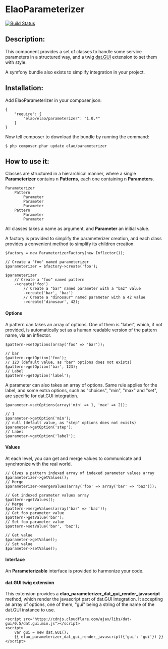 ElaoParameterizer
=================

[![Build Status](http://api.travis-ci.org/Elao/ElaoParameterizer.png)](http://travis-ci.org/Elao/ElaoParameterizer)

Description:
------------

This component provides a set of classes to handle some service parameters in a structured way, and a twig [dat.GUI](http://workshop.chromeexperiments.com/examples/gui/#1--Basic-Usage) extension to set them with style.

A symfony bundle also exists to simplify integration in your project.

Installation:
-------------

Add ElaoParameterizer in your composer.json:

```
{
    "require": {
        "elao/elao/parameterizer": "1.0.*"
    }
}
```

Now tell composer to download the bundle by running the command:

```
$ php composer.phar update elao/parameterizer
```

How to use it:
--------------

Classes are structured in a hierarchical manner, where a single **Parameterizer** contains n **Patterns**, each one containing n **Parameters**.

	Parameterizer
		Pattern
			Parameter
			Parameter
			Parameter
		Pattern
			Parameter
			Parameter

All classes takes a name as argument, and **Parameter** an initial value.

A factory is provided to simplify the parameterizer creation, and each class provides a convenient method to simplify its children creation.

```
$factory = new ParameterizerFactory(new Inflector());

// Create a "foo" named parameterizer
$parameterizer = $factory->create('foo');

$parameterizer
	// Create a "foo" named pattern
	->create('foo')
		// Create a "bar" named parameter with a "baz" value
 		->create('bar', 'baz')
		// Create a "dinosaur" named parameter with a 42 value
 		->create('dinosaur', 42);
```

#### Options

A pattern can takes an array of options.
One of them is "label", which, if not provided, is automatically set as a human readable version of the pattern name, via an inflector.

```
$pattern->setOptions(array('foo' => 'bar'));

// bar
$pattern->getOption('foo');
// 123 (default value, as "bar" options does not exists)
$pattern->getOption('bar', 123);
// Label
$pattern->getOption('label');
```

A parameter can also takes an array of options.
Same rule applies for the label, and some extra options, such as "choices", "min", "max" and "set", are specific for dat.GUI integration.

```
$parameter->setOptions(array('min' => 1, 'max' => 2));

// 1
$parameter->getOption('min');
// null (default value, as "step" options does not exists)
$parameter->getOption('step');
// Label
$parameter->getOption('label');
```

#### Values

At each level, you can get and merge values to communicate and synchronize with the real world.

```
// Gives a pattern indexed array of indexed parameter values array
$parameterizer->getValues();
// Merge
$parameterizer->mergeValues(array('foo' => array('bar' => 'baz')));

// Get indexed parameter values array
$pattern->getValues();
// Merge
$pattern->mergeValues(array('bar' => 'baz'));
// Get foo parameter value
$pattern->getValue('bar');
// Set foo parameter value
$pattern->setValue('bar', 'baz');

// Get value
$parameter->getValue();
// Set value
$parameter->setValue();
```

#### Interface

An **Parameterizable** interface is provided to harmonize your code.

#### dat.GUI twig extension

This extension provides a **elao_parameterizer_dat_gui_render_javascript** method, which render the javascript part of dat.GUI integration. It accepting an array of options, one of them, "gui" being a string of the name of the dat.GUI instance to use.

```
<script src="https://cdnjs.cloudflare.com/ajax/libs/dat-gui/0.5/dat.gui.min.js"></script>
<script>
    var gui = new dat.GUI();
    {{ elao_parameterizer_dat_gui_render_javascript({'gui': 'gui'}) }}
</script>
```
